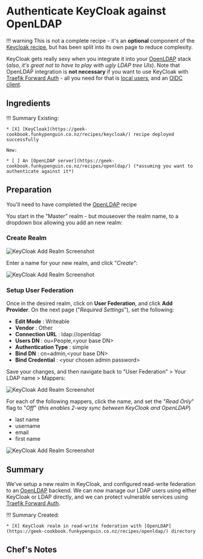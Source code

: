 # Authenticate KeyCloak against OpenLDAP

!!! warning
    This is not a complete recipe - it's an **optional** component of the [Keycloak recipe](https://geek-cookbook.funkypenguin.co.nz/recipes/keycloak/), but has been split into its own page to reduce complexity.

KeyCloak gets really sexy when you integrate it into your [OpenLDAP](https://geek-cookbook.funkypenguin.co.nz/recipes/openldap/) stack (_also, it's great not to have to play with ugly LDAP tree UIs_). Note that OpenLDAP integration is **not necessary** if you want to use KeyCloak with [Traefik Forward Auth](https://geek-cookbook.funkypenguin.co.nz/ha-docker-swarm/traefik-forward-auth/) - all you need for that is [local users](https://geek-cookbook.funkypenguin.co.nz/recipes/keycloak/create-user/), and an [OIDC client](http://localhost:8000/recipes/keycloak/setup-oidc-provider/).

## Ingredients

!!! Summary
    Existing:

    * [X] [KeyCloak](https://geek-cookbook.funkypenguin.co.nz/recipes/keycloak/) recipe deployed successfully
  
    New:
    
    * [ ] An [OpenLDAP server](https://geek-cookbook.funkypenguin.co.nz/recipes/openldap/) (*assuming you want to authenticate against it*)

## Preparation

You'll need to have completed the [OpenLDAP](https://geek-cookbook.funkypenguin.co.nz/recipes/openldap/) recipe

You start in the "Master" realm - but mouseover the realm name, to a dropdown box allowing you add an new realm:

### Create Realm

![KeyCloak Add Realm Screenshot](https://geek-cookbook.funkypenguin.co.nz/images/sso-stack-keycloak-1.png)

Enter a name for your new realm, and click "_Create_":

![KeyCloak Add Realm Screenshot](https://geek-cookbook.funkypenguin.co.nz/images/sso-stack-keycloak-2.png)

### Setup User Federation

Once in the desired realm, click on **User Federation**, and click **Add Provider**. On the next page ("_Required Settings_"), set the following:

* **Edit Mode** : Writeable
* **Vendor** : Other
* **Connection URL** : ldap://openldap
* **Users DN** : ou=People,<your base DN\>
* **Authentication Type** : simple
* **Bind DN** : cn=admin,<your base DN\>
* **Bind Credential** : <your chosen admin password\>

Save your changes, and then navigate back to "User Federation" > Your LDAP name > Mappers:

![KeyCloak Add Realm Screenshot](https://geek-cookbook.funkypenguin.co.nz/images/sso-stack-keycloak-3.png)

For each of the following mappers, click the name, and set the "_Read Only_" flag to "_Off_" (_this enables 2-way sync between KeyCloak and OpenLDAP_)

* last name
* username
* email
* first name

![KeyCloak Add Realm Screenshot](https://geek-cookbook.funkypenguin.co.nz/images/sso-stack-keycloak-4.png)


## Summary

We've setup a new realm in KeyCloak, and configured read-write federation to an [OpenLDAP](https://geek-cookbook.funkypenguin.co.nz/recipes/openldap/) backend. We can now manage our LDAP users using either KeyCloak or LDAP directly, and we can protect vulnerable services using [Traefik Forward Auth](https://geek-cookbook.funkypenguin.co.nz/ha-docker-swarm/traefik-forward-auth/).

!!! Summary
    Created:

    * [X] KeyCloak realm in read-write federation with [OpenLDAP](https://geek-cookbook.funkypenguin.co.nz/recipes/openldap/) directory

## Chef's Notes 